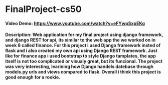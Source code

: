 # FinalProject-cs50
#### Video Demo: https://www.youtube.com/watch?v=eFYwpSxpEKg
#### Description: Web application for my final project using django framework, and django REST for api, its similar to the web app the we worked on in week 8 called finance. For this project i used Django framework insted of flask and i also created my own api using Django REST framework. Just like for finance app i used bootstrap to style Django tamplates, the app itself is not too complicated or visualy great, but its funcional. The project was very interesting, learining how Django handels datebase through models.py urls and views compared to flask. Overall i think this project is good enough for a rookie.
